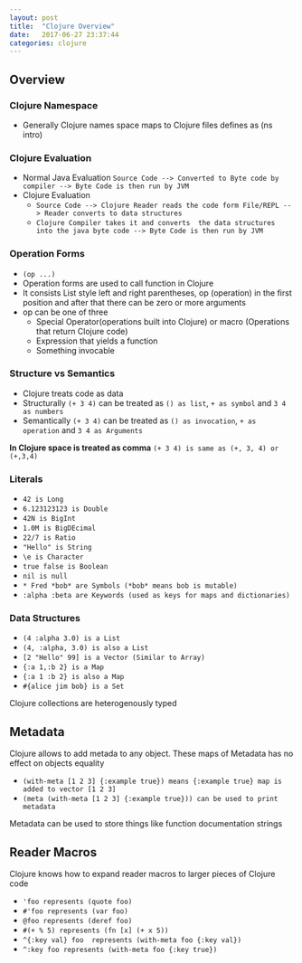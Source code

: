 ```yaml
---
layout: post
title:  "Clojure Overview"
date:   2017-06-27 23:37:44
categories: clojure
---
```


## Overview

### Clojure Namespace
* Generally Clojure names space maps to Clojure files defines as (ns intro)

### Clojure Evaluation
* Normal Java Evaluation  `Source Code --> Converted to Byte code by compiler --> Byte Code is then run by JVM`
* Clojure Evaluation 
    * `Source Code --> Clojure Reader reads the code form File/REPL --> Reader converts to data structures`  
    * `Clojure Compiler takes it and converts  the data structures into the java byte code --> Byte Code is then run by JVM`

### Operation Forms
* `(op ...)` 
* Operation forms are used to call function in Clojure
* It consists List style left and right parentheses,  op (operation) in the first position and after that there can be zero or more arguments
* op can be one of three
    * Special Operator(operations built into Clojure) or macro (Operations that return Clojure code)
    * Expression that yields a function
    * Something invocable

### Structure vs Semantics
* Clojure treats code as data
* Structurally `(+ 3 4)` can be treated as `() as list`, `+ as symbol` and `3 4 as numbers`
* Semantically  `(+ 3 4)` can be treated as `() as invocation`, `+ as operation` and `3 4 as Arguments`

**In Clojure space is treated as comma**
`(+ 3 4) is same as (+, 3, 4) or (+,3,4) `

### Literals
* `42 is Long`
* `6.123123123 is Double`
* `42N is BigInt`
* `1.0M is BigDEcimal`
* `22/7 is Ratio`
* `"Hello" is String`
* `\e is Character`
* `true false is Boolean`
* `nil is null`
* `* Fred *bob* are Symbols (*bob* means bob is mutable)`
* `:alpha :beta are Keywords (used as keys for maps and dictionaries)`

### Data Structures
* `(4 :alpha 3.0) is a List`
* `(4, :alpha, 3.0) is also a List`
* `[2 "Hello" 99] is a Vector (Similar to Array)`
* `{:a 1,:b 2} is a Map`
* `{:a 1 :b 2} is also a Map`
* `#{alice jim bob} is a Set`

Clojure collections are heterogenously typed
 
## Metadata 
Clojure allows to add metada to any object. These maps of Metadata has no effect on objects equality

* `(with-meta [1 2 3] {:example true}) means {:example true} map is added to vector [1 2 3] `
* `(meta (with-meta [1 2 3] {:example true})) can be used to print metadata`

Metadata can be used to store things like function documentation strings

## Reader Macros 
Clojure knows how to expand reader macros to larger pieces of Clojure code
* `'foo represents (quote foo)`
* `#'foo represents (var foo)`
* `@foo represents (deref foo)`
* `#(+ % 5) represents (fn [x] (+ x 5))`
* `^{:key val} foo  represents (with-meta foo {:key val})`
* `^:key foo represents (with-meta foo {:key true})`



